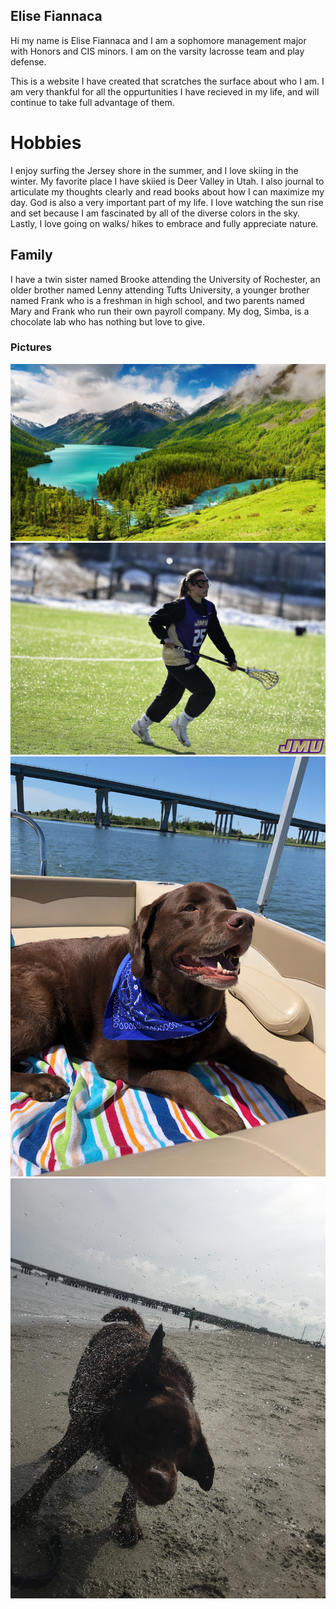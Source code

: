 ## Elise Fiannaca

Hi my name is Elise Fiannaca and I am a sophomore management major with Honors and CIS minors. I am on the varsity lacrosse team and play defense. 

This is a website I have created that scratches the surface about who I am. I am very thankful for all the oppurtunities I have recieved in my life, and will continue to take full advantage of them. 









# Hobbies

I enjoy surfing the Jersey shore in the summer, and I love skiing in the winter. My favorite place I have skiied is Deer Valley in Utah. I also journal to articulate my thoughts clearly and read books about how I can maximize my day. God is also a very important part of my life. I love watching the sun rise and set because I am fascinated by all of the diverse colors in the sky. Lastly, I love going on walks/ hikes to embrace and fully appreciate nature.

## Family

I have a twin sister named Brooke attending the University of Rochester, an older brother named Lenny attending Tufts University, a younger brother named Frank who is a freshman in high school, and two parents named Mary and Frank who run their own payroll company. My dog, Simba, is a chocolate lab who has nothing but love to give. 

### Pictures


![alt text](useelisemountain.jpg)
![alt text](playingelisejmu.JPG)
![alt text](simbaimage.jpg)
![alt text](simbaimage2.jpg)



